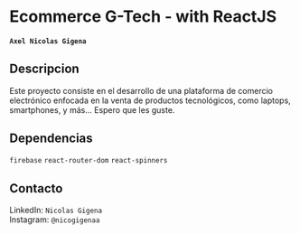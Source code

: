 # Ecommerce G-Tech - with ReactJS 

#### `Axel Nicolas Gigena` 

## Descripcion

Este proyecto consiste en el desarrollo de una plataforma de comercio electrónico enfocada en la venta de productos tecnológicos, como laptops, smartphones, y más... Espero que les guste. 

## Dependencias
`firebase` `react-router-dom`  `react-spinners`

## Contacto
LinkedIn: `Nicolas Gigena` <br>
Instagram: `@nicogigenaa`